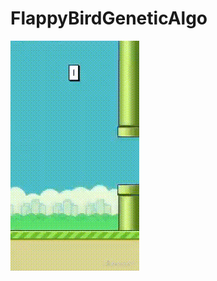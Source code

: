 # FlappyBirdGeneticAlgo

![](https://github.com/daringtrifles/FlappyBirdGeneticAlgo/blob/main/FlappyBird.gif)
